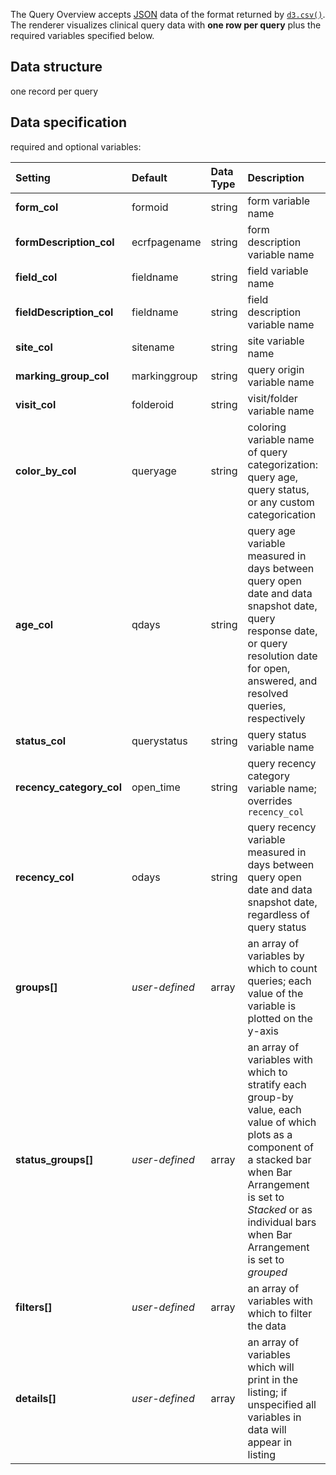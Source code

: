 The Query Overview accepts [JSON](https://en.wikipedia.org/wiki/JSON) data of the format returned by [`d3.csv()`](https://github.com/d3/d3-3.x-api-reference/blob/master/CSV.md). The renderer visualizes clinical query data with **one row per query** plus the required variables specified below.

## Data structure
one record per query

## Data specification
required and optional variables:

| Setting | Default | Data Type | Description | Required? |
|:--------|:--------|:----------|:------------|:---------:|
|**form_col**|formoid|string|form variable name|**Y**|
|**formDescription_col**|ecrfpagename|string|form description variable name|**Y**|
|**field_col**|fieldname|string|field variable name|**Y**|
|**fieldDescription_col**|fieldname|string|field description variable name||
|**site_col**|sitename|string|site variable name|**Y**|
|**marking_group_col**|markinggroup|string|query origin variable name|**Y**|
|**visit_col**|folderoid|string|visit/folder variable name|**Y**|
|**color_by_col**|queryage|string|coloring variable name of query categorization: query age, query status, or any custom categorication|**Y**|
|**age_col**|qdays|string|query age variable measured in days between query open date and data snapshot date, query response date, or query resolution date for open, answered, and resolved queries, respectively|**Y**|
|**status_col**|querystatus|string|query status variable name|**Y**|
|**recency_category_col**|open_time|string|query recency category variable name; overrides `recency_col`||
|**recency_col**|odays|string|query recency variable measured in days between query open date and data snapshot date, regardless of query status||
|**groups[]**|_user-defined_|array|an array of variables by which to count queries; each value of the variable is plotted on the y-axis||
|**status_groups[]**|_user-defined_|array|an array of variables with which to stratify each group-by value, each value of which plots as a component of a stacked bar when Bar Arrangement is set to _Stacked_ or as individual bars when Bar Arrangement is set to _grouped_||
|**filters[]**|_user-defined_|array|an array of variables with which to filter the data||
|**details[]**|_user-defined_|array|an array of variables which will print in the listing; if unspecified all variables in data will appear in listing||